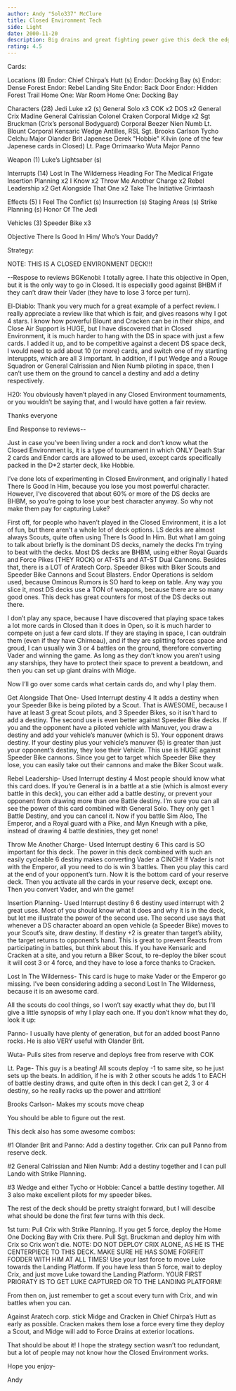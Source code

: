```yaml
---
author: Andy "Solo337" McClure
title: Closed Environment Tech
side: Light
date: 2000-11-20
description: Big drains and great fighting power give this deck the edge over any DS closed I’ve seen. It converts Vader about 50% of the time. I’ve experimented with a lot of LS Closed decks, and this is by far my favorite.
rating: 4.5
---
```

Cards: 


Locations (8)
Endor: Chief Chirpa’s Hutt (s)
Endor: Docking Bay (s)
Endor: Dense Forest
Endor: Rebel Landing Site
Endor: Back Door
Endor: Hidden Forest Trail
Home One: War Room
Home One: Docking Bay

Characters (28)
Jedi Luke x2 (s)
General Solo x3
COK x2
DOS x2
General Crix Madine
General Calrissian
Colonel Craken
Corporal Midge x2
Sgt Bruckman (Crix’s personal Bodyguard)
Corporal Beezer
Nien Numb
Lt. Blount
Corporal Kensaric
Wedge Antilles, RSL
Sgt. Brooks Carlson
Tycho Celchu
Major Olander Brit
Japenese Derek "Hobbie" Kilvin (one of the few Japenese cards in Closed)
Lt. Page
Orrimaarko
Wuta
Major Panno

Weapon (1)
Luke’s Lightsaber (s)

Interrupts (14)
Lost In The Wilderness
Heading For The Medical Frigate
Insertion Planning x2
I Know x2
Throw Me Another Charge x2
Rebel Leadership x2
Get Alongside That One x2
Take The Initiative
Grimtaash

Effects (5)
I Feel The Conflict (s)
Insurrection (s)
Staging Areas (s)
Strike Planning (s)
Honor Of The Jedi

Vehicles (3)
Speeder Bike x3

Objective
There Is Good In Him/ Who’s Your Daddy? 

Strategy: 

NOTE: THIS IS A CLOSED ENVIRONMENT DECK!!!

--Respose to reviews
BGKenobi: I totally agree. I hate this objective in Open, but it is the only way to go in Closed. It is especially good against BHBM if they can’t draw their Vader (they have to lose 3 force per turn).

El-Diablo: Thank you very much for a great example of a perfect review. I really appreciate a review like that which is fair, and gives reasons why I got 4 stars. I know how powerful Blount and Cracken can be in their ships, and Close Air Support is HUGE, but I have discovered that in Closed Environment, it is much harder to hang with the DS in space with just a few cards. I added it up, and to be competitive against a decent DS space deck, I would need to add about 10 (or more) cards, and switch one of my starting interuppts, which are all 3 important. In addition, if I put Wedge and a Rouge Squadron or General Calrissian and Nien Numb piloting in space, then I can’t use them on the ground to cancel a destiny and add a detiny respectively.

H20: You obviously haven’t played in any Closed Environment tournaments, or you wouldn’t be saying that, and I would have gotten a fair review.

Thanks everyone

End Response to reviews--


Just in case you’ve been living under a rock and don’t know what the Closed Environment is, it is a type of tournament in which ONLY Death Star 2 cards and Endor cards are allowed to be used, except cards specifically packed in the D*2 starter deck, like Hobbie.

I’ve done lots of experimenting in Closed Environment, and originally I hated There Is Good In Him, because you lose you most powerful character. However, I’ve discovered that about 60% or more of the DS decks are BHBM, so you’re going to lose your best character anyway. So why not make them pay for capturing Luke?

First off, for people who haven’t played in the Closed Environment, it is a lot of fun, but there aren’t a whole lot of deck options. LS decks are almost always Scouts, quite often using There Is Good In Him. But what I am going to talk about briefly is the dominant DS decks, namely the decks I’m trying to beat with the decks. Most DS decks are BHBM, using either Royal Guards and Force Pikes (THEY ROCK) or AT-STs and AT-ST Dual Cannons. Besides that, there is a LOT of Aratech Corp. Speeder Bikes with Biker Scouts and Speeder Bike Cannons and Scout Blasters. Endor Operations is seldom used, because Ominous Rumors is SO hard to keep on table. Any way you slice it, most DS decks use a TON of weapons, because there are so many good ones. This deck has great counters for most of the DS decks out there.

I don’t play any space, because I have discovered that playing space takes a lot more cards in Closed than it does in Open, so it is much harder to compete on just a few card slots. If they are staying in space, I can outdrain them (even if they have Chirneau), and if they are splitting forces space and groud, I can usually win 3 or 4 battles on the ground, therefore converting Vader and winning the game. As long as they don’t know you aren’t using any starships, they have to protect their space to prevent a beatdown, and then you can set up giant drains with Midge.

Now I’ll go over some cards what certain cards do, and why I play them.

Get Alongside That One- Used Interrupt destiny 4
It adds a destiny when your Speeder Bike is being piloted by a Scout. That is AWESOME, because I have at least 3 great Scout pilots, and 3 Speeder Bikes, so it isn’t hard to add a destiny.
The second use is even better against Speeder Bike decks. If you and the opponent have a piloted vehicle with Manuver, you draw a destiny and add your vehicle’s manuver (which is 5). Your opponent draws destiny. If your destiny plus your vehicle’s manuver (5) is greater than just your opponent’s destiny, they lose their Vehicle. This use is HUGE against Speeder Bike cannons. Since you get to target which Speeder Bike they lose, you can easily take out their cannons and make the Biker Scout walk.

Rebel Leadership- Used Interrupt destiny 4
Most people should know what this card does. If you’re General is in a battle at a stie (which is almost every battle in this deck), you can either add a battle destiny, or prevent your opponent from drawing more than one Battle destiny. I’m sure you can all see the power of this card combined with General Solo. They only get 1 Battle Destiny, and you can cancel it. Now if you battle Sim Aloo, The Emperor, and a Royal guard with a Pike, and Myn Kneugh with a pike, instead of drawing 4 battle destinies, they get none!

Throw Me Another Charge- Used Interrupt destiny 6
This card is SO important for this deck. The power in this deck combined with such an easily cycleable 6 destiny makes converting Vader a CINCH! If Vader is not with the Emperor, all you need to do is win 3 battles. Then you play this card at the end of your opponent’s turn. Now it is the bottom card of your reserve deck. Then you activate all the cards in your reserve deck, except one. Then you convert Vader, and win the game!

Insertion Planning- Used Interrupt destiny 6
6 destiny used interrupt with 2 great uses. Most of you should know what it does and why it is in the deck, but let me illustrate the power of the second use. The second use says that whenever a DS character aboard an open vehicle (a Speeder Bike) moves to your Scout’s site, draw destiny. If destiny +2 is greater than target’s ability, the target returns to opponent’s hand. This is great to prevent Reacts from participating in battles, but think about this. If you have Kensaric and Cracken at a site, and you return a Biker Scout, to re-deploy the biker scout it will cost 3 or 4 force, and they have to lose a force thanks to Cracken.

Lost In The Wilderness-
This card is huge to make Vader or the Emperor go missing. I’ve been considering adding a second Lost In The Wilderness, because it is an awesome card.

All the scouts do cool things, so I won’t say exactly what they do, but I’ll give a little synopsis of why I play each one. If you don’t know what they do, look it up:

Panno- I usually have plenty of generation, but for an added boost Panno rocks. He is also VERY useful with Olander Brit.

Wuta- Pulls sites from reserve and deploys free from reserve with COK

Lt. Page- This guy is a beating! All scouts deploy -1 to same site, so he just sets up the beats. In addition, if he is with 2 other scouts he adds 1 to EACH of battle destiny draws, and quite often in this deck I can get 2, 3 or 4 destiny, so he really racks up the power and attrition!

Brooks Carlson- Makes my scouts move cheap

You should be able to figure out the rest.

This deck also has some awesome combos:

#1 Olander Brit and Panno: Add a destiny together.
Crix can pull Panno from reserve deck.

#2 General Calrissian and Nien Numb: Add a destiny together and I can pull Lando with Strike Planning.

#3 Wedge and either Tycho or Hobbie: Cancel a battle destiny together. All 3 also make excellent pilots for my speeder bikes.

The rest of the deck should be pretty straight forward, but I will descibe what should be done the first few turns with this deck.

1st turn:
Pull Crix with Strike Planning. If you get 5 force, deploy the Home One Docking Bay with Crix there. Pull Sgt. Bruckman and deploy him with Crix so Crix won’t die. NOTE: DO NOT DEPLOY CRIX ALONE, AS HE IS THE CENTERPIECE TO THIS DECK. MAKE SURE HE HAS SOME FORFEIT FODDER WITH HIM AT ALL TIMES! Use your last force to move Luke towards the Landing Platform. If you have less than 5 force, wait to deploy Crix, and just move Luke toward the Landing Platform. YOUR FIRST PRIORATY IS TO GET LUKE CAPTURED OR TO THE LANDING PLATFORM!

From then on, just remember to get a scout every turn with Crix, and win battles when you can.

Against Aratech corp. stick Midge and Cracken in Chief Chirpa’s Hutt as early as possible. Cracken makes them lose a force every time they deploy a Scout, and Midge will add to Force Drains at exterior locations.


That should be about it! I hope the strategy section wasn’t too redundant, but a lot of people may not know how the Closed Environment works.

Hope you enjoy-

Andy

